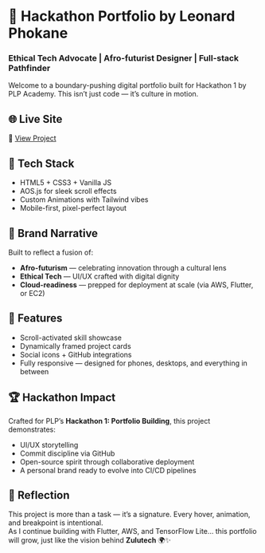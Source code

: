 # 🚀 Hackathon Portfolio by Leonard Phokane  
### Ethical Tech Advocate | Afro-futurist Designer | Full-stack Pathfinder  

Welcome to a boundary-pushing digital portfolio built for Hackathon 1 by PLP Academy. This isn’t just code — it’s culture in motion.

## 🌐 Live Site  
🔗 [View Project](https://leonardphokane.github.io/hackathon-portfolio)

## 🧪 Tech Stack
- HTML5 + CSS3 + Vanilla JS  
- AOS.js for sleek scroll effects  
- Custom Animations with Tailwind vibes  
- Mobile-first, pixel-perfect layout

## 🎨 Brand Narrative  
Built to reflect a fusion of:
- **Afro-futurism** — celebrating innovation through a cultural lens  
- **Ethical Tech** — UI/UX crafted with digital dignity  
- **Cloud-readiness** — prepped for deployment at scale (via AWS, Flutter, or EC2)

## 🌟 Features
- Scroll-activated skill showcase  
- Dynamically framed project cards  
- Social icons + GitHub integrations  
- Fully responsive — designed for phones, desktops, and everything in between

## 🏆 Hackathon Impact
Crafted for PLP’s **Hackathon 1: Portfolio Building**, this project demonstrates:
- UI/UX storytelling  
- Commit discipline via GitHub  
- Open-source spirit through collaborative deployment  
- A personal brand ready to evolve into CI/CD pipelines

## 🧠 Reflection
This project is more than a task — it’s a signature. Every hover, animation, and breakpoint is intentional.  
As I continue building with Flutter, AWS, and TensorFlow Lite… this portfolio will grow, just like the vision behind **Zulutech** 🌍✨
